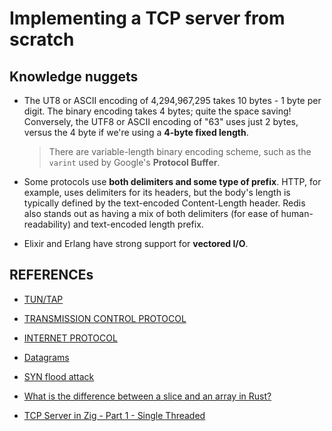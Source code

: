 # Implementing a TCP server from scratch

## Knowledge nuggets

- The UT8 or ASCII encoding of 4,294,967,295 takes 10 bytes - 1 byte per digit. The binary encoding takes 4 bytes; quite the space saving! Conversely, the UTF8 or ASCII encoding of "63" uses just 2 bytes, versus the 4 byte if we're using a **4-byte fixed length**.

  > There are variable-length binary encoding scheme, such as the `varint` used by Google's **Protocol Buffer**.

- Some protocols use **both delimiters and some type of prefix**. HTTP, for example, uses delimiters for its headers, but the body's length is typically defined by the text-encoded Content-Length header. Redis also stands out as having a mix of both delimiters (for ease of human-readability) and text-encoded length prefix.

- Elixir and Erlang have strong support for **vectored I/O**.

## REFERENCEs

- [TUN/TAP](https://en.wikipedia.org/wiki/TUN/TAP)
- [TRANSMISSION CONTROL PROTOCOL](https://datatracker.ietf.org/doc/html/rfc9293)
- [INTERNET PROTOCOL](https://datatracker.ietf.org/doc/html/rfc791)
- [Datagrams](https://en.wikipedia.org/wiki/Datagram)
- [SYN flood attack](https://www.cloudflare.com/en-in/learning/ddos/syn-flood-ddos-attack/)

- [What is the difference between a slice and an array in Rust?](https://stackoverflow.com/a/30794371/20891099)

- [TCP Server in Zig - Part 1 - Single Threaded](https://www.openmymind.net/TCP-Server-In-Zig-Part-1-Single-Threaded/)
